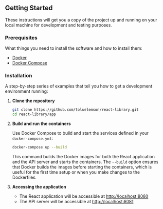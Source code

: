 ## Getting Started

These instructions will get you a copy of the project up and running on your local machine for development and testing purposes.

### Prerequisites

What things you need to install the software and how to install them:

- [Docker](https://docs.docker.com/get-docker/)
- [Docker Compose](https://docs.docker.com/compose/install/)

### Installation

A step-by-step series of examples that tell you how to get a development environment running:

1. **Clone the repository**

   ```bash
   git clone https://github.com/toluelemson/react-library.git
   cd react-library/app
   ```

2. **Build and run the containers**

   Use Docker Compose to build and start the services defined in your `docker-compose.yml`:

   ```bash
   docker-compose up --build
   ```

   This command builds the Docker images for both the React application and the API server and starts the containers. The `--build` option ensures that Docker builds the images before starting the containers, which is useful for the first time setup or when you make changes to the Dockerfiles.

3. **Accessing the application**

    - The React application will be accessible at [http://localhost:8080](http://localhost:8080)
    - The API server will be accessible at [http://localhost:8081](http://localhost:8081)